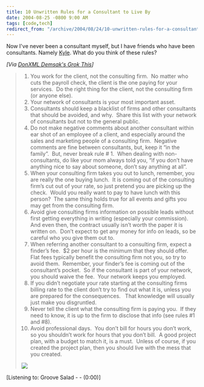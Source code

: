 ```yaml
---
title: 10 Unwritten Rules for a Consultant to Live By
date: 2004-08-25 -0800 9:00 AM
tags: [code,tech]
redirect_from: "/archive/2004/08/24/10-unwritten-rules-for-a-consultant-to-live-by.aspx/"
---
```


Now I've never been a consultant myself, but I have friends who have
been consultants. Namely
[Kyle](http://koba.europe.webmatrixhosting.net/). What do you think of
these rules?

*[Via [DonXML Demsak's Grok
This](http://donxml.com/allthingstechie/archive/2004/08/26/1231.aspx)]*

> 1.  You work for the client, not the consulting firm.  No matter who
>     cuts the payroll check, the client is the one paying for your
>     services.  Do the right thing for the client, not the consulting
>     firm (or anyone else).
> 2.  Your network of consultants is your most important asset.
> 3.  Consultants should keep a blacklist of firms and other consultants
>     that should be avoided, and why.  Share this list with your
>     network of consultants but not to the general public.
> 4.  Do not make negative comments about another consultant within ear
>     shot of an employee of a client, and especially around the sales
>     and marketing people of a consulting firm.  Negative comments are
>     fine between consultants, but, keep it “in the family”.  But,
>     never break rule \# 1.  When dealing with non-consultants, do like
>     your mom always told you, “if you don’t have anything nice to say
>     about someone, don’t say anything at all”.
> 5.  When your consulting firm takes you out to lunch, remember, you
>     are really the one buying lunch.  It is coming out of the
>     consulting firm’s cut out of your rate, so just pretend you are
>     picking up the check.  Would you really want to pay to have lunch
>     with this person?  The same thing holds true for all events and
>     gifts you may get from the consulting firm.
> 6.  Avoid give consulting firms information on possible leads without
>     first getting everything in writing (especially your commission). 
>     And even then, the contract usually isn’t worth the paper it is
>     written on.  Don’t expect to get any money for info on leads, so
>     be careful who you give them out to.
> 7.  When referring another consultant to a consulting firm, expect a
>     finder’s fee.  \$2 per hour is the minimum that they should
>     offer.  Flat fees typically benefit the consulting firm not you,
>     so try to avoid them.  Remember, your finder’s fee is coming out
>     of the consultant’s pocket.  So if the consultant is part of your
>     network, you should waive the fee.  Your network keeps you
>     employed.
> 8.  If you didn’t negotiate your rate starting at the consulting firms
>     billing rate to the client don’t try to find out what it is,
>     unless you are prepared for the consequences.   That knowledge
>     will usually just make you disgruntled.
> 9.  Never tell the client what the consulting firm is paying you.  If
>     they need to know, it is up to the firm to disclose that info (see
>     rules \#1 and \#8).
> 10. Avoid professional days.  You don’t bill for hours you don’t work,
>     so you shouldn’t work for hours that you don’t bill.  A good
>     project plan, with a budget to match it, is a must.  Unless of
>     course, if you created the project plan, then you should live with
>     the mess that you created.
>
> ![](http://donxml.com/allthingstechie/aggbug/1231.aspx)

[Listening to: Groove Salad - - (0:00)]

